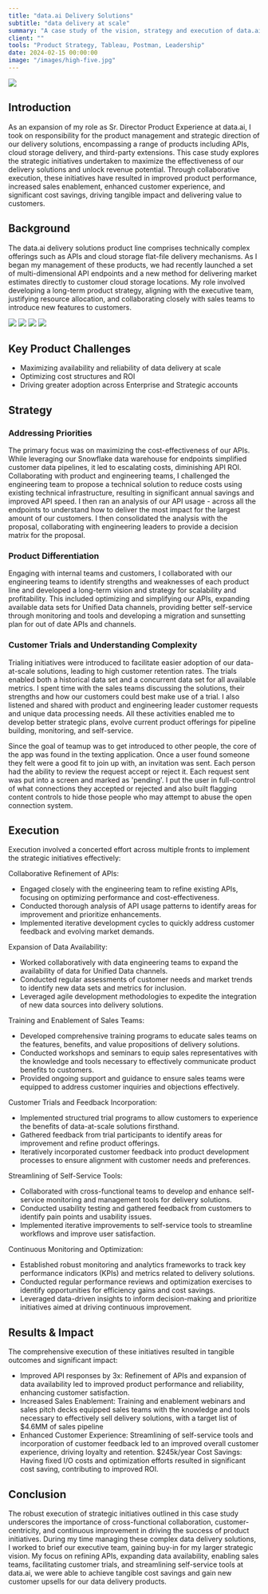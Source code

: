 ```yaml
---
title: "data.ai Delivery Solutions"
subtitle: "data delivery at scale"
summary: "A case study of the vision, strategy and execution of data.ai delivery solutions"
client: ""
tools: "Product Strategy, Tableau, Postman, Leadership"
date: 2024-02-15 00:00:00
image: "/images/high-five.jpg"
---
```


![](/images/teamup-banner.jpg)

## Introduction

As an expansion of my role as Sr. Director Product Experience at data.ai, I took on responsibility for the product management and strategic direction of our delivery solutions, encompassing a range of products including APIs, cloud storage delivery, and third-party extensions. This case study explores the strategic initiatives undertaken to maximize the effectiveness of our delivery solutions and unlock revenue potential. Through collaborative execution, these initiatives have resulted in improved product performance, increased sales enablement, enhanced customer experience, and significant cost savings, driving tangible impact and delivering value to customers.

## Background

The data.ai delivery solutions product line comprises technically complex offerings such as APIs and cloud storage flat-file delivery mechanisms. As I began my management of these products, we had recently launched a set of multi-dimensional API endpoints and a new method for delivering market estimates directly to customer cloud storage locations. My role involved developing a long-term product strategy, aligning with the executive team, justifying resource allocation, and collaborating closely with sales teams to introduce new features to customers.

<div class="gallery" data-columns="4">
	<img src="/images/teamup_panel-1.png">
	<img src="/images/teamup_panel-2.png">
	<img src="/images/teamup_panel-3.png">
	<img src="/images/teamup_panel-4.png">
</div>

## Key Product Challenges

- Maximizing availability and reliability of data delivery at scale
- Optimizing cost structures and ROI
- Driving greater adoption across Enterprise and Strategic accounts

## Strategy

### Addressing Priorities

The primary focus was on maximizing the cost-effectiveness of our APIs. While leveraging our Snowflake data warehouse for endpoints simplified customer data pipelines, it led to escalating costs, diminishing API ROI. Collaborating with product and engineering teams, I challenged the engineering team to propose a technical solution to reduce costs using existing technical infrastructure, resulting in significant annual savings and improved API speed. I then ran an analysis of our API usage - across all the endpoints to understand how to deliver the most impact for the largest amount of our customers. I then consolidated the analysis with the proposal, collaborating with engineering leaders to provide a decision matrix for the proposal.

### Product Differentiation

Engaging with internal teams and customers, I collaborated with our engineering teams to identify strengths and weaknesses of each product line and developed a long-term vision and strategy for scalability and profitability. This included optimizing and simplifying our APIs, expanding available data sets for Unified Data channels, providing better self-service through monitoring and tools and developing a migration and sunsetting plan for out of date APIs and channels.

### Customer Trials and Understanding Complexity

Trialing initiatives were introduced to facilitate easier adoption of our data-at-scale solutions, leading to high customer retention rates. The trials enabled both a historical data set and a concurrent data set for all available metrics. I spent time with the sales teams discussing the solutions, their strengths and how our customers could best make use of a trial. I also listened and shared with product and engineering leader customer requests and unique data processing needs. All these activities enabled me to develop better strategic plans, evolve current product offerings for pipeline building, monitoring, and self-service.

Since the goal of teamup was to get introduced to other people, the core of the app was found in the texting application. Once a user found someone they felt were a good fit to join up with, an invitation was sent. Each person had the ability to review the request accept or reject it. Each request sent was put into a screen and marked as 'pending'. I put the user in full-control of what connections they accepted or rejected and also built flagging content controls to hide those people who may attempt to abuse the open connection system.

## Execution

Execution involved a concerted effort across multiple fronts to implement the strategic initiatives effectively:

Collaborative Refinement of APIs:

- Engaged closely with the engineering team to refine existing APIs, focusing on optimizing performance and cost-effectiveness.
- Conducted thorough analysis of API usage patterns to identify areas for improvement and prioritize enhancements.
- Implemented iterative development cycles to quickly address customer feedback and evolving market demands.

Expansion of Data Availability:

- Worked collaboratively with data engineering teams to expand the availability of data for Unified Data channels.
- Conducted regular assessments of customer needs and market trends to identify new data sets and metrics for inclusion.
- Leveraged agile development methodologies to expedite the integration of new data sources into delivery solutions.

Training and Enablement of Sales Teams:

- Developed comprehensive training programs to educate sales teams on the features, benefits, and value propositions of delivery solutions.
- Conducted workshops and seminars to equip sales representatives with the knowledge and tools necessary to effectively communicate product benefits to customers.
- Provided ongoing support and guidance to ensure sales teams were equipped to address customer inquiries and objections effectively.

Customer Trials and Feedback Incorporation:

- Implemented structured trial programs to allow customers to experience the benefits of data-at-scale solutions firsthand.
- Gathered feedback from trial participants to identify areas for improvement and refine product offerings.
- Iteratively incorporated customer feedback into product development processes to ensure alignment with customer needs and preferences.

Streamlining of Self-Service Tools:

- Collaborated with cross-functional teams to develop and enhance self-service monitoring and management tools for delivery solutions.
- Conducted usability testing and gathered feedback from customers to identify pain points and usability issues.
- Implemented iterative improvements to self-service tools to streamline workflows and improve user satisfaction.

Continuous Monitoring and Optimization:

- Established robust monitoring and analytics frameworks to track key performance indicators (KPIs) and metrics related to delivery solutions.
- Conducted regular performance reviews and optimization exercises to identify opportunities for efficiency gains and cost savings.
- Leveraged data-driven insights to inform decision-making and prioritize initiatives aimed at driving continuous improvement.

## Results & Impact

The comprehensive execution of these initiatives resulted in tangible outcomes and significant impact:

- Improved API responses by 3x: Refinement of APIs and expansion of data availability led to improved product performance and reliability, enhancing customer satisfaction.
- Increased Sales Enablement: Training and enablement webinars and sales pitch decks equipped sales teams with the knowledge and tools necessary to effectively sell delivery solutions, with a target list of $4.6MM of sales pipeline
- Enhanced Customer Experience: Streamlining of self-service tools and incorporation of customer feedback led to an improved overall customer experience, driving loyalty and retention.
  $245k/year Cost Savings: Having fixed I/O costs and optimization efforts resulted in significant cost saving, contributing to improved ROI.

## Conclusion

The robust execution of strategic initiatives outlined in this case study underscores the importance of cross-functional collaboration, customer-centricity, and continuous improvement in driving the success of product initiatives. During my time managing these complex data delivery solutions, I worked to brief our executive team, gaining buy-in for my larger strategic vision. My focus on refining APIs, expanding data availability, enabling sales teams, facilitating customer trials, and streamlining self-service tools at data.ai, we were able to achieve tangible cost savings and gain new customer upsells for our data delivery products.
